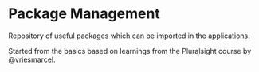 # Package Management

Repository of useful packages which can be imported in the applications.

Started from the basics based on learnings from the Pluralsight course by [@vriesmarcel](https://github.com/vriesmarcel/packagemanagement/blob/main/README.md).
